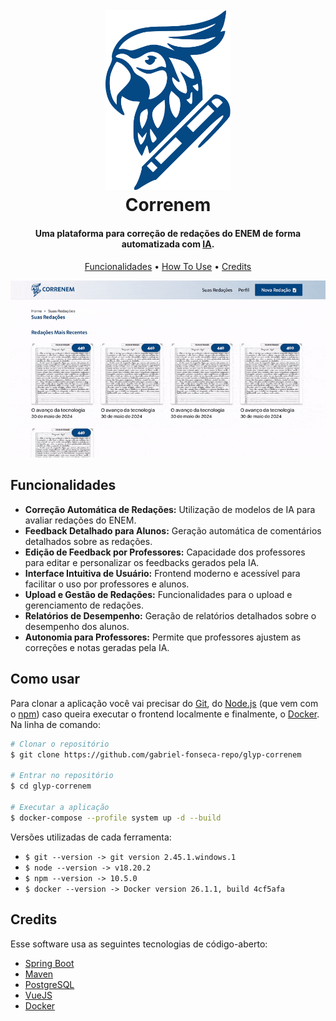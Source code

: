 <h1 align="center">
  <br>
  <picture>
    <source media="(prefers-color-scheme: dark)" width="200" srcset="https://raw.githubusercontent.com/LuccaBarroso/correnem/main/public/LogoWhite.png">
    <source media="(prefers-color-scheme: light)" width="200" srcset="https://raw.githubusercontent.com/LuccaBarroso/correnem/main/public/LogoMain.png">
    <img alt="Logo do Correnem" width="200" src="https://raw.githubusercontent.com/LuccaBarroso/correnem/main/public/LogoMain.png">
  </picture>
  <br>
  Correnem
  <br>
</h1>

<h4 align="center">Uma plataforma para correção de redações do ENEM de forma automatizada com <a href="https://deepmind.google/technologies/gemini/pro/" target="_blank">IA</a>.</h4>

<p align="center">
  <a href="#funcionalidades">Funcionalidades</a> •
  <a href="#how-to-use">How To Use</a> •
  <a href="#credits">Credits</a>
</p>

![screenshot](https://raw.githubusercontent.com/LuccaBarroso/correnem/main/public/CorrenemDemo.gif)

## Funcionalidades

-   **Correção Automática de Redações:** Utilização de modelos de IA para avaliar redações do ENEM.
-   **Feedback Detalhado para Alunos:** Geração automática de comentários detalhados sobre as redações.
-   **Edição de Feedback por Professores:** Capacidade dos professores para editar e personalizar os feedbacks gerados pela IA.
-   **Interface Intuitiva de Usuário:** Frontend moderno e acessível para facilitar o uso por professores e alunos.
-   **Upload e Gestão de Redações:** Funcionalidades para o upload e gerenciamento de redações.
-   **Relatórios de Desempenho:** Geração de relatórios detalhados sobre o desempenho dos alunos.
-   **Autonomia para Professores:** Permite que professores ajustem as correções e notas geradas pela IA.

## Como usar

Para clonar a aplicação você vai precisar do [Git](https://git-scm.com), do [Node.js](https://nodejs.org/en/download/) (que vem com o [npm](http://npmjs.com)) caso queira executar o frontend localmente e finalmente, o [Docker](https://www.docker.com/products/docker-desktop/). Na linha de comando:

```bash
# Clonar o repositório
$ git clone https://github.com/gabriel-fonseca-repo/glyp-correnem

# Entrar no repositório
$ cd glyp-correnem

# Executar a aplicação
$ docker-compose --profile system up -d --build
```

Versões utilizadas de cada ferramenta:

-   `$ git --version -> git version 2.45.1.windows.1`
-   `$ node --version -> v18.20.2`
-   `$ npm --version -> 10.5.0`
-   `$ docker --version -> Docker version 26.1.1, build 4cf5afa`

## Credits

Esse software usa as seguintes tecnologias de código-aberto:

-   [Spring Boot](https://spring.io/)
-   [Maven](https://maven.apache.org/)
-   [PostgreSQL](https://www.postgresql.org/)
-   [VueJS](https://vuejs.org/)
-   [Docker](https://www.docker.com/)

